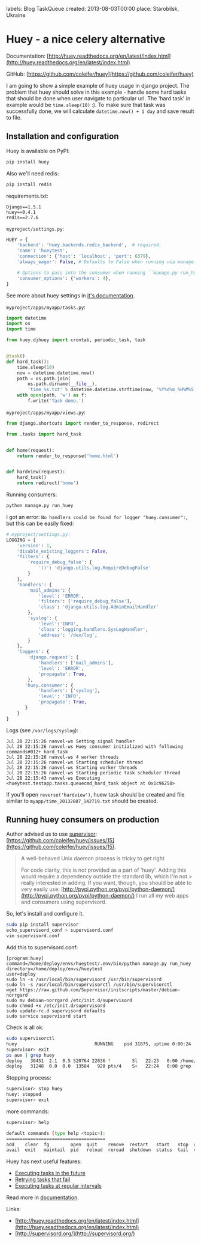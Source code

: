 labels: Blog
        TaskQueue
created: 2013-08-03T00:00
place: Starobilsk, Ukraine

# Huey - a nice celery alternative

Documentation: [http://huey.readthedocs.org/en/latest/index.html](http://huey.readthedocs.org/en/latest/index.html)

GitHub: [https://github.com/coleifer/huey](https://github.com/coleifer/huey)

I am going to show a simple example of huey usage in django project.
The problem that huey should solve in this example - handle some hard tasks that should be done when user navigate to particular url.
The 'hard task' in example would be ```time.sleep(10)``` :).
To make sure that task was successfully done, we will calculate ```datetime.now() + 1 day``` and save result to file.

## Installation and configuration

Huey is available on PyPI:
```bash
pip install huey
```

Also we'll need redis:
```bash
pip install redis
```

requirements.txt:
```text
Django==1.5.1
huey==0.4.1
redis==2.7.6
```

```myproject/settings.py```:
```python
HUEY = {
    'backend': 'huey.backends.redis_backend',  # required.
    'name': 'hueytest',
    'connection': {'host': 'localhost', 'port': 6379},
    'always_eager': False, # Defaults to False when running via manage.py run_huey

    # Options to pass into the consumer when running ``manage.py run_huey``
    'consumer_options': {'workers': 4},
}
```

See more about huey settings in [it's documentation](http://huey.readthedocs.org/en/latest/django.html#huey-settings).

```myproject/apps/myapp/tasks.py```:
```python
import datetime
import os
import time

from huey.djhuey import crontab, periodic_task, task


@task()
def hard_task():
    time.sleep(10)
    now = datetime.datetime.now()
    path = os.path.join(
        os.path.dirname(__file__),
        'time_%s.txt' % datetime.datetime.strftime(now, '%Y%d%m_%H%M%S'))
    with open(path, 'w') as f:
        f.write('Task done.')
```

```myproject/apps/myapp/views.py```:
```python
from django.shortcuts import render_to_response, redirect

from .tasks import hard_task


def home(request):
    return render_to_response('home.html')


def hardview(request):
    hard_task()
    return redirect('home')
```

Running consumers:
```bash
python manage.py run_huey
```

I got an error: ``No handlers could be found for logger "huey.consumer":``, but this can be easily fixed:
```python
# myproject/settings.py:
LOGGING = {
    'version': 1,
    'disable_existing_loggers': False,
    'filters': {
        'require_debug_false': {
            '()': 'django.utils.log.RequireDebugFalse'
        }
    },
    'handlers': {
        'mail_admins': {
            'level': 'ERROR',
            'filters': ['require_debug_false'],
            'class': 'django.utils.log.AdminEmailHandler'
        },
        'syslog': {
            'level':'INFO',
            'class':'logging.handlers.SysLogHandler',
            'address': '/dev/log',
        }
    },
    'loggers': {
        'django.request': {
            'handlers': ['mail_admins'],
            'level': 'ERROR',
            'propagate': True,
        },
       'huey.consumer': {
            'handlers': ['syslog'],
            'level': 'INFO',
            'propagate': True,
       }
    }
}
```

Logs (see ```/var/logs/syslog```):
```text
Jul 28 22:15:26 nanvel-ws Setting signal handler
Jul 28 22:15:26 nanvel-ws Huey consumer initialized with following commands#012+ hard_task
Jul 28 22:15:26 nanvel-ws 4 worker threads
Jul 28 22:15:26 nanvel-ws Starting scheduler thread
Jul 28 22:15:26 nanvel-ws Starting worker threads
Jul 28 22:15:26 nanvel-ws Starting periodic task scheduler thread
Jul 28 22:15:43 nanvel-ws Executing <hueytest.testapp.tasks.queuecmd_hard_task object at 0x1c96250>
```

If you'll open ```reverse('hardview')```, huew task should be created and file similar to ```myapp/time_20132807_142719.txt``` should be created.

## Running huey consumers on production

Author advised us to use [supervisor](http://supervisord.org/): [https://github.com/coleifer/huey/issues/15](https://github.com/coleifer/huey/issues/15).

> A well-behaved Unix daemon process is tricky to get right
>
> For code clarity, this is not provided as a part of 'huey'. Adding this would require a dependency outside the standard lib, which I'm not > really interested in adding. If you want, though, you should be able to very easily use:
> [http://pypi.python.org/pypi/python-daemon/](http://pypi.python.org/pypi/python-daemon/)
> I run all my web apps and consumers using supervisord.

So, let's install and configure it.

```bash
sudo pip install supervisor
echo_supervisord_conf > supervisord.conf
vim supervisord.conf
```

Add this to supervisord.conf:
```text
[program:huey]
command=/home/deploy/envs/hueytest/.env/bin/python manage.py run_huey
directory=/home/deploy/envs/hueytest
user=deploy
sudo ln -s /usr/local/bin/supervisord /usr/bin/supervisord
sudo ln -s /usr/local/bin/supervisorctl /usr/bin/supervisorctl
wget https://raw.github.com/Supervisor/initscripts/master/debian-norrgard
sudo mv debian-norrgard /etc/init.d/supervisord
sudo chmod +x /etc/init.d/supervisord
sudo update-rc.d supervisord defaults
sudo service supervisord start
```

Check is all ok:
```bash
sudo supervisorctl
huey                             RUNNING    pid 31875, uptime 0:00:24
supervisor> exit
ps aux | grep huey
deploy   30451  2.1  0.5 520764 22836 ?        Sl   22:23   0:00 /home/deploy/envs/hueytest/.env/bin/python manage.py run_huey
deploy   31248  0.0  0.0  13584   920 pts/4    S+   22:24   0:00 grep --color=auto huey
```

Stopping process:
```bash
supervisor> stop huey
huey: stopped
supervisor> exit
```

more commands:
```bash
supervisor> help

default commands (type help <topic>):
=====================================
add    clear  fg        open  quit    remove  restart   start   stop  update
avail  exit   maintail  pid   reload  reread  shutdown  status  tail  version
```

Huey has next useful features:

- [Executing tasks in the future](http://huey.readthedocs.org/en/latest/getting-started.html#executing-tasks-in-the-future)
- [Retrying tasks that fail](http://huey.readthedocs.org/en/latest/getting-started.html#retrying-tasks-that-fail)
- [Executing tasks at regular intervals](http://huey.readthedocs.org/en/latest/getting-started.html#executing-tasks-at-regular-intervals)

Read more in [documentation](http://huey.readthedocs.org/en/latest/index.html).

Links:

- [http://huey.readthedocs.org/en/latest/index.html](http://huey.readthedocs.org/en/latest/index.html)
- [http://supervisord.org/](http://supervisord.org/)
